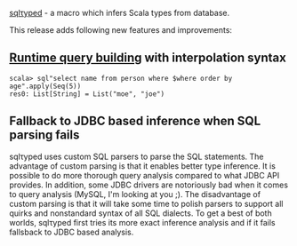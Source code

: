 [sqlτyped](https://github.com/jonifreeman/sqltyped) - a macro which infers Scala types from database.

This release adds following new features and improvements:

## [Runtime query building](https://github.com/jonifreeman/sqltyped/wiki/User-guide#wiki-runtime) with interpolation syntax

    scala> sql"select name from person where $where order by age".apply(Seq(5))
    res0: List[String] = List("moe", "joe")

## Fallback to JDBC based inference when SQL parsing fails

sqlτyped uses custom SQL parsers to parse the SQL statements. The advantage of custom parsing is that it enables better type inference. It is possible to do more thorough query analysis compared to what JDBC API provides. In addition, some JDBC drivers are notoriously bad when it comes to query analysis (MySQL, I'm looking at you ;). The disadvantage of custom parsing is that it will take some time to polish parsers to support all quirks and nonstandard syntax of all SQL dialects. To get a best of both worlds, sqlτyped first tries its more exact inference analysis and if it fails fallsback to JDBC based analysis.

